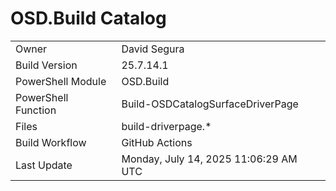 ﻿# OSD.Build Catalog

| | |
|-|-|
| Owner | David Segura |
| Build Version | 25.7.14.1 |
| PowerShell Module | OSD.Build |
| PowerShell Function | Build-OSDCatalogSurfaceDriverPage |
| Files | build-driverpage.* |
| Build Workflow | GitHub Actions |
| Last Update | Monday, July 14, 2025 11:06:29 AM UTC |
